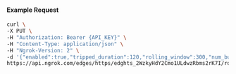 <!-- Code generated for API Clients. DO NOT EDIT. -->

#### Example Request

```bash
curl \
-X PUT \
-H "Authorization: Bearer {API_KEY}" \
-H "Content-Type: application/json" \
-H "Ngrok-Version: 2" \
-d '{"enabled":true,"tripped_duration":120,"rolling_window":300,"num_buckets":5,"volume_threshold":20,"error_threshold_percentage":0.2}' \
https://api.ngrok.com/edges/https/edghts_2WzkyHdY2Cmo1ULdwzRbms2rK7I/routes/edghtsrt_2WzkyGQ6gxYgmcKAHE7wqdMLW4b/circuit_breaker
```

